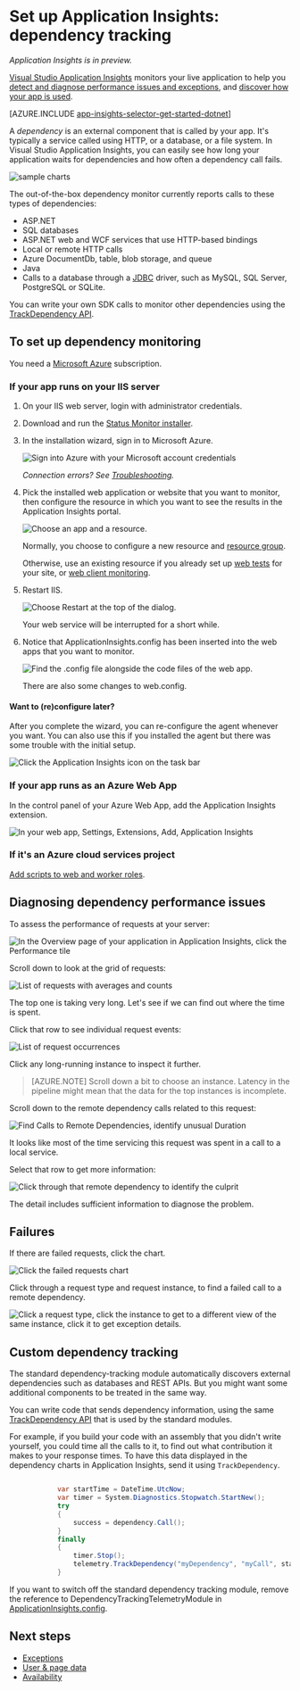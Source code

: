 <properties 
	pageTitle="Dependency Tracking in Application Insights" 
	description="Analyze usage, availability and performance of your on-premises or Microsoft Azure web application with Application Insights." 
	services="application-insights" 
    documentationCenter=".net"
	authors="alancameronwills" 
	manager="douge"/>

<tags 
	ms.service="application-insights" 
	ms.workload="tbd" 
	ms.tgt_pltfrm="ibiza" 
	ms.devlang="na" 
	ms.topic="article" 
	ms.date="11/05/2015" 
	ms.author="awills"/>


# Set up Application Insights: dependency tracking

*Application Insights is in preview.*


[Visual Studio Application Insights](http://azure.microsoft.com/services/application-insights) monitors your live application to help you [detect and diagnose performance issues and exceptions][detect], and [discover how your app is used][knowUsers]. 


<a name="selector1"></a>

[AZURE.INCLUDE [app-insights-selector-get-started-dotnet](../../includes/app-insights-selector-get-started-dotnet.md)]



A *dependency* is an external component that is called by your app. It's typically a service called using HTTP, or a database, or a file system. In Visual Studio Application Insights, you can easily see how long your application waits for dependencies and how often a dependency call fails.

![sample charts](./media/app-insights-asp-net-dependencies/10-intro.png)

The out-of-the-box dependency monitor currently reports calls to these  types of dependencies:

* ASP.NET
 * SQL databases
 * ASP.NET web and WCF services that use HTTP-based bindings
 * Local or remote HTTP calls
 * Azure DocumentDb, table, blob storage, and queue
* Java
 * Calls to a database through a [JDBC](http://docs.oracle.com/javase/7/docs/technotes/guides/jdbc/) driver, such as MySQL, SQL Server, PostgreSQL or SQLite.

You can write your own SDK calls to monitor other dependencies using the [TrackDependency API](app-insights-api-custom-events-metrics.md#track-dependency).


## To set up dependency monitoring

You need a [Microsoft Azure](http://azure.com) subscription.

### If your app runs on your IIS server

1. On your IIS web server, login with administrator credentials.
2. Download and run the [Status Monitor installer](http://go.microsoft.com/fwlink/?LinkId=506648).
4. In the installation wizard, sign in to Microsoft Azure.

    ![Sign into Azure with your Microsoft account credentials](./media/app-insights-asp-net-dependencies/appinsights-035-signin.png)

    *Connection errors? See [Troubleshooting](#troubleshooting).*

5. Pick the installed web application or website that you want to monitor, then configure the resource in which you want to see the results in the Application Insights portal.

    ![Choose an app and a resource.](./media/app-insights-asp-net-dependencies/appinsights-036-configAIC.png)

    Normally, you choose to configure a new resource and [resource group][roles].

    Otherwise, use an existing resource if you already set up [web tests][availability] for your site, or [web client monitoring][client].

6. Restart IIS.

    ![Choose Restart at the top of the dialog.](./media/app-insights-asp-net-dependencies/appinsights-036-restart.png)

    Your web service will be interrupted for a short while.

6. Notice that ApplicationInsights.config has been inserted into the web apps that you want to monitor.

    ![Find the .config file alongside the code files of the web app.](./media/app-insights-asp-net-dependencies/appinsights-034-aiconfig.png)

   There are also some changes to web.config.

#### Want to (re)configure later?

After you complete the wizard, you can re-configure the agent whenever you want. You can also use this if you installed the agent but there was some trouble with the initial setup.

![Click the Application Insights icon on the task bar](./media/app-insights-asp-net-dependencies/appinsights-033-aicRunning.png)


### If your app runs as an Azure Web App

In the control panel of your Azure Web App, add the Application Insights extension.

![In your web app, Settings, Extensions, Add, Application Insights](./media/app-insights-asp-net-dependencies/05-extend.png)


### If it's an Azure cloud services project

[Add scripts to web and worker roles](app-insights-cloudservices.md).

## <a name="diagnosis"></a> Diagnosing dependency performance issues

To assess the performance of requests at your server:

![In the Overview page of your application in Application Insights, click the Performance tile](./media/app-insights-asp-net-dependencies/01-performance.png)

Scroll down to look at the grid of requests:

![List of requests with averages and counts](./media/app-insights-asp-net-dependencies/02-reqs.png)

The top one is taking very long. Let's see if we can find out where the time is spent.

Click that row to see individual request events:


![List of request occurrences](./media/app-insights-asp-net-dependencies/03-instances.png)

Click any long-running instance to inspect it further.

> [AZURE.NOTE] Scroll down a bit to choose an instance. Latency in the pipeline might mean that the data for the top instances is incomplete.

Scroll down to the remote dependency calls related to this request:

![Find Calls to Remote Dependencies, identify unusual Duration](./media/app-insights-asp-net-dependencies/04-dependencies.png)

It looks like most of the time servicing this request was spent in a call to a local service. 

Select that row to get more information:


![Click through that remote dependency to identify the culprit](./media/app-insights-asp-net-dependencies/05-detail.png)

The detail includes sufficient information to diagnose the problem.



## Failures

If there are failed requests, click the chart.

![Click the failed requests chart](./media/app-insights-asp-net-dependencies/06-fail.png)

Click through a request type and request instance, to find a failed call to a remote dependency.


![Click a request type, click the instance to get to a different view of the same instance, click it to get exception details.](./media/app-insights-asp-net-dependencies/07-faildetail.png)


## Custom dependency tracking

The standard dependency-tracking module automatically discovers external dependencies such as databases and REST APIs. But you might want some additional components to be treated in the same way. 

You can write code that sends dependency information, using the same [TrackDependency API](app-insights-api-custom-events-metrics.md#track-dependency) that is used by the standard modules.

For example, if you build your code with an assembly that you didn't write yourself, you could time all the calls to it, to find out what contribution it makes to your response times. To have this data displayed in the dependency charts in Application Insights, send it using `TrackDependency`.

```C#

            var startTime = DateTime.UtcNow;
            var timer = System.Diagnostics.Stopwatch.StartNew();
            try
            {
                success = dependency.Call();
            }
            finally
            {
                timer.Stop();
                telemetry.TrackDependency("myDependency", "myCall", startTime, timer.Elapsed, success);
            }
```

If you want to switch off the standard dependency tracking module, remove the reference to DependencyTrackingTelemetryModule in [ApplicationInsights.config](app-insights-configuration-with-applicationinsights-config.md).

## Next steps

- [Exceptions](../article/application-insights/app-insights-asp-net-exception-mvc.md#selector1)
- [User & page data](../article/application-insights/app-insights-asp-net-client.md#selector1)
- [Availability](../article/application-insights/app-insights-monitor-web-app-availability.md#selector1)




<!--Link references-->

[api]: app-insights-api-custom-events-metrics.md
[apikey]: app-insights-api-custom-events-metrics.md#ikey
[availability]: app-insights-monitor-web-app-availability.md
[azure]: ../insights-perf-analytics.md
[client]: app-insights-javascript.md
[detect]: app-insights-detect-triage-diagnose.md
[diagnostic]: app-insights-diagnostic-search.md
[knowUsers]: app-insights-overview-usage.md
[metrics]: app-insights-metrics-explorer.md
[netlogs]: app-insights-asp-net-trace-logs.md
[perf]: app-insights-web-monitor-performance.md
[portal]: http://portal.azure.com/
[qna]: app-insights-troubleshoot-faq.md
[redfield]: app-insights-asp-net-dependencies.md
[roles]: app-insights-resources-roles-access-control.md
[start]: app-insights-overview.md

 